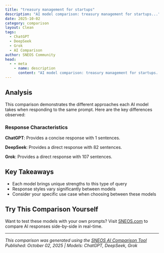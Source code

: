 ```yaml
---
title: "treasury management for startups"
description: "AI model comparison: treasury management for startups..."
date: 2025-10-02
category: comparison
layout: Clean
tags:
  - ChatGPT
  - DeepSeek
  - Grok
  - AI Comparison
author: SNEOS Community
head:
  - - meta
    - name: description
      content: "AI model comparison: treasury management for startups..."
---
```


<ChatComparison
  title="treasury management for startups"
  prompt="treasury management for startups"
  :responses='{"ChatGPT": "Treasury management for startups involves managing the company&#x27;s financial assets and liabilities, ensuring liquidity, managing cash flow, and mitigating financial risks. Effective treasury management can help startups grow sustainably and navigate the challenges of fluctuating revenues, investments, and operational expenses. Here are key considerations and best practices for startups regarding treasury management:\n\n### 1. **Establish a Cash Management System**\n - **Cash Flow Forecasting:** Regularly forecast cash inflows and outflows to anticipate funding needs and avoid liquidity issues. Plan for different scenarios (best case, worst case, etc.).\n - **Daily Cash Positioning:** Keep track of daily cash balances to analyze daily liquidity and make informed decisions.\n\n### 2. **Optimize Cash Reserves**\n - **Cash Reserves Policy:** Determine how much cash should be kept on hand for emergencies versus how much can be invested or used for operations.\n - **Interest-Earning Accounts:** Utilize interest-earning accounts or short-term investments to optimize cash reserves without sacrificing liquidity.\n\n### 3. **Banking Relationships**\n - **Choose the Right Banking Partner:** Select a bank that understands startup dynamics and offers favorable terms, including low fees and integrations for financial tools.\n - **Utilize Technology:** Leverage online banking tools and applications that streamline cash management processes.\n\n### 4. **Funding and Investment Strategy**\n - **Funding Sources:** Know your funding options (equity, debt, grants, angel investors, venture capital) and the implications. Maintain relationships with potential investors.\n - **Investment Strategy:** Identify where surplus cash can be invested to yield the best returns while considering risk tolerance.\n\n### 5. **Risk Management**\n - **Identify Risks:** Assess risks such as currency fluctuations, interest rate changes, and credit risks. Establish a plan to mitigate these risks.\n - **Insurance:** Invest in appropriate insurance products to protect against operational risks, including cybersecurity and liability.\n\n### 6. **Payment Processing**\n - **Streamline Accounts Payable and Receivable:** Use technology to automate invoicing and payment collections to improve cash flow.\n - **Negotiate Payment Terms:** Work with suppliers to negotiate favorable payment terms that can help improve cash flow.\n\n### 7. **Compliance and Reporting**\n - **Financial Reporting:** Create regular financial reports to monitor budget vs. actual performance and other key performance indicators (KPIs).\n - **Regulatory Compliance:** Stay informed about regulations that may affect treasury operations, such as tax requirements and SEC regulations, particularly if planning for an IPO.\n\n### 8. **Treasury Policies and Procedures**\n - **Develop Treasury Policies:** Establish clear policies for cash management, risk management, and investment to guide decision-making.\n - **Regular Reviews:** Assess and update treasury policies periodically to adapt to changing business needs and market conditions.\n\n### 9. **Leverage Fintech Solutions**\n - **Utilize Treasury Management Systems (TMS):** Consider using treasury management software to help automate processes such as cash management, reporting, and risk analysis.\n - **Explore Payment Solutions:** Use digital payment solutions to facilitate transactions and manage payables and receivables efficiently.\n\n### 10. **Financial Education and Expertise**\n - **Build a Knowledgeable Team:** Ensure that your finance team is skilled in treasury management principles and tools.\n - **Continuous Learning:** Stay updated on treasury management trends, regulations, and best practices through courses, seminars, and webinars.\n\n### Conclusion\nEffective treasury management is essential for startups to ensure they have the necessary liquidity to operate and grow. By following these principles, startups can create a robust financial foundation that supports long-term success.", "DeepSeek": "Of course. Treasury management is a critical, yet often overlooked, function for startups. While it might sound like a concern only for large corporations, effective treasury management is what separates startups that survive and scale from those that run out of cash.\n\nFor a startup, treasury management is fundamentally about **managing cash flow, mitigating financial risk, and ensuring the company has the liquidity to execute its business plan.**\n\nHere is a comprehensive guide to treasury management for startups, broken down by stage and key principles.\n\n---\n\n### The Core Pillars of Startup Treasury Management\n\nThink of treasury management as built on these four pillars:\n\n1. **Cash Visibility \u0026 Forecasting:** Knowing exactly how much cash you have now and how much you will have in the future.\n2. **Cash Collection \u0026 Disbursement:** How you get money in (from customers) and how you send money out (to vendors, employees).\n3. **Liquidity \u0026 Risk Management:** Ensuring you don\u0027t run out of cash and protecting against financial risks (e.g., fraud, currency fluctuations).\n4. **Funding \u0026 Banking Relationships:** Managing your funding (equity, debt) and your relationship with banks and financial service providers.\n\n---\n\n### Stage-by-Stage Guide\n\n#### Stage 1: Pre-Seed / Seed (0 - ~$1M ARR)\n**Focus: Survival and Basic Discipline**\n\n* **Primary Goal:** Don\u0027t run out of cash. Extend your runway as long as possible.\n* **Key Activities:**\n * **Open a Dedicated Business Bank Account:** Never mix personal and business finances.\n * **Basic Cash Flow Forecasting:** Create a simple spreadsheet projecting cash inflows and outflows for the next 12-18 months. Update it weekly.\n * **Monitor Burn Rate:** Calculate your gross and net burn rate monthly. (Gross burn = total cash spent per month. Net burn = cash spent minus cash earned).\n * **Implement Basic Spend Controls:** Use a company card (like Brex, Ramp, or a simple corporate credit/debit card) and require receipts for all expenses.\n * **Choose a Payment Processor:** Set up Stripe, PayPal, or similar to accept customer payments easily.\n * **Build a Relationship:** Even at this stage, introduce yourself to a banker at a bank known for working with startups (e.g., SVB, First Republic successors, Mercury, Silicon Valley Bank UK).\n\n#### Stage 2: Series A (~$1M - $10M ARR)\n**Focus: Scaling and Building Processes**\n\n* **Primary Goal:** Fund the growth plan efficiently and build scalable financial infrastructure.\n* **Key Activities:**\n * **Formalize Cash Forecasting:** Move to a more robust, 13-week rolling cash flow forecast. This is your most important financial document.\n * **Implement an AP/AR Process:**\n * **Accounts Payable (AP):** Systematize bill payments. Use bill.com or similar to manage approvals and ensure you don\u0027t pay late (damaging credit) or too early (hurting cash flow).\n * **Accounts Receivable (AR):** Actively manage collections. Send invoices promptly and follow up on late payments.\n * **Manage Your Raise:** Park the Series A funds in a secure, interest-bearing account. Create a plan for how the capital will be deployed over time (a \u0022capital deployment plan\u0022).\n * **Explore Debt Financing:** Consider a venture debt line of credit to extend your runway without further dilution, often used for funding capital expenditures like hardware.\n * **Consider Treasury Management:** If you have significant cash (\u003E$1M), explore simple sweeps into money market funds or short-term treasuries to earn a small return while keeping funds liquid.\n\n#### Stage 3: Series B and Beyond ($10M\u002B ARR)\n**Focus: Optimization and Sophistication**\n\n* **Primary Goal:** Optimize financial returns and manage complex risks.\n* **Key Activities:**\n * **Hire a Fractional or Full-Time Treasurer/CFO:** This is no longer a task for the CEO or a junior accountant.\n * **Sophisticated Cash Forecasting:** Use dedicated software (like Trovata, CashAnalytics) for real-time forecasting and scenario planning (\u0022What if we lose our biggest customer?\u0022 \u0022What if we double our sales team?\u0022).\n * **Formal Investment Policy:** Create a board-approved policy dictating where excess cash can be invested (e.g., only in FDIC-insured accounts, government bonds, specific money market funds) to prioritize safety and liquidity over yield.\n * **FX \u0026 Risk Management:** If you have international operations, hedge against currency fluctuations.\n * **Bank Relationship Management:** Diversify banking relationships and formally manage them to negotiate better terms and ensure access to capital.\n\n---\n\n### Essential Tools for Modern Startups\n\n* **Banking:** **Mercury**, **Brex**, SVB (for established startups), and regional banks.\n* **Spend Management:** **Ramp**, **Brex**, **Spendesk**. These combine corporate cards with expense management and AP automation.\n* **Forecasting \u0026 Visibility:** **Float**, **Gusto**, **Trovata**. Many modern banks have these analytics built-in.\n* **Payments \u0026 Invoicing:** **Stripe**, **Bill.com**, **QuickBooks Online**.\n* **Accounting:** **QuickBooks Online**, **Xero**. The foundation that everything else connects to.\n\n### Common Pitfalls to Avoid\n\n1. **Treating Revenue as Profit:** A large sale doesn\u0027t matter until the cash is in the bank. Manage on a cash basis, not just an accrual accounting basis.\n2. **Ignoring the 13-Week Cash Flow Forecast:** This is your early warning system. Without it, you are flying blind.\n3. **Letting Customers Pay Late:** Be proactive with collections. Every day an invoice is unpaid is a day of runway lost.\n4. **No Spend Controls:** Letting employees spend without oversight leads to wasted cash.\n5. **Holding Too Much \u0022Lazy\u0022 Cash:** While safety is key, keeping hundreds of thousands in a non-interest-bearing checking account is a lost opportunity.\n6. **Failing to Build Banking Relationships:** Don\u0027t wait until you need a loan to talk to your banker.\n\n### The \u0022Treasury Mindset\u0022 for Founders\n\nUltimately, treasury management for a founder is about cultivating a mindset of **vigilance and foresight.**\n\n* **Ask \u0022What is our cash position?\u0022** daily.\n* **Understand your key metrics:** Runway, Burn Rate, Cash Conversion Cycle.\n* **Be paranoid about your bank balances and reconciliations.**\n* **Plan for the worst-case scenario.** Have a \u0022go-dark\u0022 plan that shows what you would cut if you lost a major funding source or customer.\n\nBy implementing these practices early, you build a foundation of financial discipline that will make your startup more resilient, more attractive to investors, and far more likely to achieve long-term success.", "Grok": "Treasury management for startups is a critical yet often overlooked aspect of financial strategy. It involves managing a company\u0027s cash flow, liquidity, investments, and financial risks to ensure the business has the necessary funds to operate, grow, and weather unexpected challenges. For startups, which often operate with limited resources and face high uncertainty, effective treasury management can be the difference between survival and failure. Below, I\u2019ll break down the key components and strategies for treasury management tailored to startups.\n\n---\n\n### **Why Treasury Management Matters for Startups**\nStartups typically face:\n- **Limited cash reserves**: Many startups operate on tight budgets with funding tied to specific milestones.\n- **Unpredictable cash flow**: Revenue may be irregular, especially in early stages, while expenses (e.g., payroll, rent) are often fixed.\n- **Funding dependency**: Reliance on venture capital, loans, or other external financing creates pressure to manage cash burn.\n- **High growth costs**: Scaling operations often requires significant investment in hiring, marketing, and infrastructure.\n- **Financial risks**: Currency fluctuations, interest rate changes, or supplier payment delays can disrupt operations.\n\nEffective treasury management ensures that a startup can meet its short-term obligations, avoid cash crunches, and allocate resources for growth.\n\n---\n\n### **Key Components of Treasury Management for Startups**\n1. **Cash Flow Management**\n - **Forecasting**: Create rolling cash flow projections (weekly or monthly) to predict inflows (e.g., revenue, funding) and outflows (e.g., payroll, rent, marketing). Tools like QuickBooks, Xero, or Excel templates can help.\n - **Burn Rate Monitoring**: Track how quickly you\u2019re spending cash (monthly burn rate) to understand your runway (how long you can operate before running out of money). For example:\n - Monthly Burn Rate = Total Expenses - Total Revenue\n - Runway = Cash Reserves / Monthly Burn Rate\n - **Cash Flow Optimization**: Delay non-essential expenses, negotiate better payment terms with suppliers (e.g., Net 60 instead of Net 30), and incentivize early customer payments (e.g., discounts for upfront payment).\n\n2. **Liquidity Management**\n - Maintain enough liquid assets (cash or easily convertible assets) to cover at least 6-12 months of operating expenses, depending on your industry and funding situation.\n - Avoid tying up too much cash in illiquid investments or inventory that can\u2019t be quickly sold.\n - Set up a cash reserve or emergency fund for unexpected disruptions (e.g., delayed funding rounds or market downturns).\n\n3. **Banking and Accounts**\n - Open a business bank account separate from personal accounts to maintain clear financial records and build credibility with investors.\n - Use high-yield savings accounts or money market accounts for excess cash to earn interest while keeping funds accessible.\n - Consider multiple bank accounts for different purposes (e.g., operating expenses, payroll, emergency fund) to improve tracking and control.\n - Explore banking partners that cater to startups, such as Silicon Valley Bank (SVB) or Mercury, which offer tailored services like venture debt or fundraising support.\n\n4. **Funding and Capital Management**\n - Align cash reserves with funding milestones. For example, ensure you have enough cash to reach the next funding round or revenue target.\n - Understand the terms of any debt or equity financing (e.g., interest rates, repayment schedules, equity dilution) and their impact on cash flow.\n - Plan for fundraising well in advance, as the process can take 6-12 months. Avoid running out of cash during negotiations.\n\n5. **Expense Control**\n - Implement strict budgeting and review spending regularly. Use tools like Expensify or Brex to track and manage employee expenses.\n - Prioritize spending on revenue-generating activities (e.g., product development, marketing) over discretionary costs (e.g., fancy office space).\n - Negotiate with vendors for bulk discounts or deferred payments, especially if you\u2019re a high-growth startup with future purchasing potential.\n\n6. **Risk Management**\n - **Currency Risk**: If operating internationally, use hedging tools (e.g., forward contracts) or multi-currency accounts (e.g., Wise, Revolut) to mitigate exchange rate volatility.\n - **Interest Rate Risk**: If you have loans, consider fixed-rate options to avoid surprises if rates rise.\n - **Fraud and Cybersecurity**: Protect against fraud by using secure payment systems, setting up dual approvals for large transactions, and regularly monitoring accounts for unusual activity.\n\n7. **Investment of Surplus Cash**\n - For startups with excess cash (e.g., post-funding round), invest in low-risk, short-term instruments like Treasury bills, certificates of deposit (CDs), or money market funds to earn a return without jeopardizing liquidity.\n - Avoid speculative investments (e.g., stocks, crypto) with operational funds, as startups can\u2019t afford significant losses.\n\n---\n\n### **Best Practices for Startups**\n1. **Hire or Consult Experts Early**\n - While many early-stage startups can\u2019t afford a full-time CFO or treasurer, consider hiring a fractional CFO or financial consultant to set up systems and provide strategic advice.\n - Use accounting software or outsource bookkeeping to maintain accurate records.\n\n2. **Automate Where Possible**\n - Use tools like Bill.com for accounts payable/receivable, Stripe or PayPal for payments, and Gusto for payroll to save time and reduce errors.\n - Automate bank reconciliations and cash flow tracking with software integrations.\n\n3. **Build Strong Relationships with Stakeholders**\n - Communicate transparently with investors about cash position and burn rate to build trust and secure future funding.\n - Work closely with banks to access credit lines, overdraft protection, or other financial tools if needed.\n\n4. **Plan for Different Scenarios**\n - Create best-case, worst-case, and most-likely cash flow scenarios to prepare for unexpected challenges like losing a major customer or delayed funding.\n - Stress-test your runway under adverse conditions (e.g., a 20% drop in revenue).\n\n5. **Monitor Key Metrics**\n - Track metrics like cash runway, burn rate, and working capital (current assets minus current liabilities) regularly.\n - Set up dashboards with tools like Tableau or Google Data Studio for real-time visibility into financial health.\n\n---\n\n### **Common Mistakes to Avoid**\n- **Underestimating Cash Needs**: Many startups fail because they run out of cash unexpectedly. Always build a buffer into your forecasts.\n- **Over-Spending Post-Funding**: A large funding round can lead to reckless spending. Stick to a disciplined budget.\n- **Ignoring Payment Terms**: Late payments to vendors or employees can damage relationships and disrupt operations. Pay on time or negotiate extensions proactively.\n- **Lack of Documentation**: Poor financial records can deter investors or complicate audits. Maintain clear, organized records from day one.\n\n---\n\n### **Tools and Resources for Startups**\n- **Accounting Software**: QuickBooks, Xero, Wave (for smaller budgets)\n- **Cash Flow Tools**: Float, Pulse, or Dryrun for forecasting\n- **Banking for Startups**: Mercury, Brex, Silicon Valley Bank\n- **Payment Processing**: Stripe, Square, PayPal\n- **Expense Management**: Expensify, Ramp, Divvy\n\n---\n\n### **When to Scale Treasury Management**\nAs your startup grows, treasury management becomes more complex. Consider hiring a dedicated finance team or treasurer when:\n- Annual revenue exceeds $10M or you\u2019ve raised a Series B round.\n- You\u2019re expanding internationally, requiring currency and compliance management.\n- You\u2019re managing significant debt or multiple funding sources.\n\n---\n\n### **Conclusion**\nFor startups, treasury management isn\u2019t just about balancing the books\u2014it\u2019s about ensuring survival and creating a foundation for growth. By focusing on cash flow forecasting, maintaining liquidity, controlling expenses, and mitigating risks, startups can navigate the financial challenges of early-stage growth. Start with simple systems and tools, and scale your approach as your business matures. If resources are limited, prioritize transparency, discipline, and regular monitoring to keep your startup financially healthy. \n\nIf you have specific questions (e.g., cash flow forecasting templates, banking recommendations, or risk management strategies), feel free to ask!"}' 
  published-date="11:50"
/>

## Analysis

This comparison demonstrates the different approaches each AI model takes when responding to the same prompt. Here are the key differences observed:

### Response Characteristics

**ChatGPT**: Provides a concise response with 1 sentences. 

**DeepSeek**: Provides a direct response with 82 sentences. 

**Grok**: Provides a direct response with 107 sentences. 

## Key Takeaways

- Each model brings unique strengths to this type of query
- Response styles vary significantly between models
- Consider your specific use case when choosing between these models

## Try This Comparison Yourself

Want to test these models with your own prompts? Visit [SNEOS.com](https://sneos.com) to compare AI responses side-by-side in real-time.

---

*This comparison was generated using the [SNEOS AI Comparison Tool](https://sneos.com)*
*Published: October 02, 2025 | Models: ChatGPT, DeepSeek, Grok*
